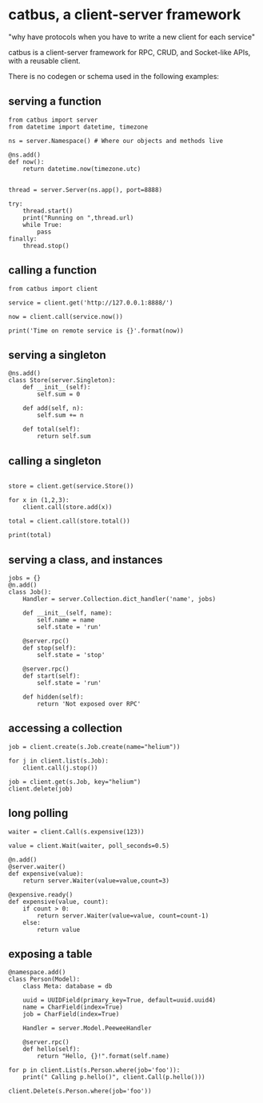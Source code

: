 # catbus, a client-server framework

"why have protocols when you have to write a new client for each service"

catbus is a client-server framework for RPC, CRUD, and Socket-like APIs, with a reusable client.

There is no codegen or schema used in the following examples:

## serving a function
```
from catbus import server
from datetime import datetime, timezone

ns = server.Namespace() # Where our objects and methods live

@ns.add()
def now():
    return datetime.now(timezone.utc)


thread = server.Server(ns.app(), port=8888)

try:
    thread.start()
    print("Running on ",thread.url)
    while True:
        pass
finally:
    thread.stop()
```

## calling a function

```
from catbus import client

service = client.get('http://127.0.0.1:8888/')

now = client.call(service.now())

print('Time on remote service is {}'.format(now))
```

## serving a singleton 
```
@ns.add()
class Store(server.Singleton):
    def __init__(self):
        self.sum = 0

    def add(self, n):
        self.sum += n
        
    def total(self):
        return self.sum
```

## calling a singleton

```

store = client.get(service.Store())

for x in (1,2,3):
    client.call(store.add(x))

total = client.call(store.total())

print(total)
```

## serving a class, and instances

```
jobs = {}
@n.add()
class Job():
    Handler = server.Collection.dict_handler('name', jobs)

    def __init__(self, name):
        self.name = name
        self.state = 'run'

    @server.rpc()
    def stop(self):
        self.state = 'stop'

    @server.rpc()
    def start(self):
        self.state = 'run'

    def hidden(self):
        return 'Not exposed over RPC'

```

## accessing a collection

```
job = client.create(s.Job.create(name="helium"))

for j in client.list(s.Job):
    client.call(j.stop())

job = client.get(s.Job, key="helium")
client.delete(job)
```

## long polling

```
waiter = client.Call(s.expensive(123))

value = client.Wait(waiter, poll_seconds=0.5)
```


```
@n.add()
@server.waiter()
def expensive(value):
    return server.Waiter(value=value,count=3)

@expensive.ready()
def expensive(value, count):
    if count > 0:
        return server.Waiter(value=value, count=count-1)
    else:
        return value
```

## exposing a table

```
@namespace.add()
class Person(Model):
    class Meta: database = db

    uuid = UUIDField(primary_key=True, default=uuid.uuid4)
    name = CharField(index=True)
    job = CharField(index=True)

    Handler = server.Model.PeeweeHandler

    @server.rpc()
    def hello(self):
        return "Hello, {}!".format(self.name)

```

```
for p in client.List(s.Person.where(job='foo')):
    print(" Calling p.hello()", client.Call(p.hello()))

```


```
client.Delete(s.Person.where(job='foo'))
```
